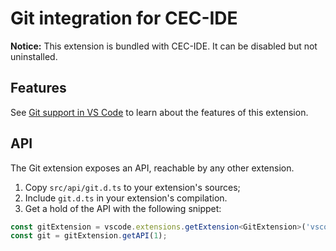 # Git integration for CEC-IDE

**Notice:** This extension is bundled with CEC-IDE. It can be disabled but not uninstalled.

## Features

See [Git support in VS Code](https://code.visualstudio.com/docs/editor/versioncontrol#_git-support) to learn about the features of this extension.

## API

The Git extension exposes an API, reachable by any other extension.

1. Copy `src/api/git.d.ts` to your extension's sources;
2. Include `git.d.ts` in your extension's compilation.
3. Get a hold of the API with the following snippet:

 ```ts
 const gitExtension = vscode.extensions.getExtension<GitExtension>('vscode.git').exports;
 const git = gitExtension.getAPI(1);
 ```
